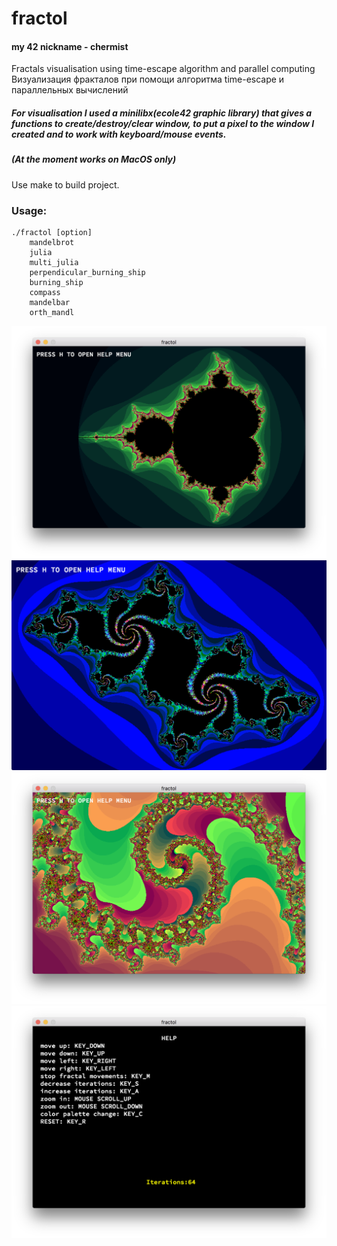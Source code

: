 # fractol
#### my 42 nickname - chermist

Fractals visualisation using time-escape algorithm and parallel computing  
Визуализация фракталов при помощи алгоритма time-escape и параллельных вычислений

##### For visualisation I used a minilibx(ecole42 graphic library) that gives a functions to create/destroy/clear window, to put a pixel to the window I created and to work with keyboard/mouse events.

##### (At the moment works on MacOS only)  

Use make to build project.  

### Usage:	
```
./fractol [option]  
	mandelbrot  
	julia  
	multi_julia  
	perpendicular_burning_ship  
	burning_ship  
	compass  
	mandelbar  
	orth_mandl  
```
![mandelbrot](https://raw.githubusercontent.com/sabrusrin/fractol/master/images/mandelbrot.png)
![julia1](https://raw.githubusercontent.com/sabrusrin/fractol/master/images/julia1.png)
![julia2](https://raw.githubusercontent.com/sabrusrin/fractol/master/images/julia2.png)
![usage](https://raw.githubusercontent.com/sabrusrin/fractol/master/images/usage.png)
